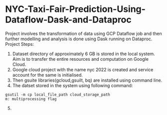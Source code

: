 # NYC-Taxi-Fair-Prediction-Using-Dataflow-Dask-and-Dataproc
Project involves the transformation of data using GCP Dataflow job and then further modelling and analysis is done using Dask running on Dataproc.
Project Steps:
1. Dataset directory of approximately 6 GB is stored in the local system. Aim is to transfer the entire resources and computation on Google Cloud.
2. Google cloud project with the name nyc 2022 is created and service account for the same is initialised.
3. Then gsuite libraries(gcloud,gsuilt, bq) are installed using command line.
4. The datset stored in the system using following command:
```
gsutil -m cp local_file_path cloud_storage_path
m: multiprocessing flag
```
5. 
